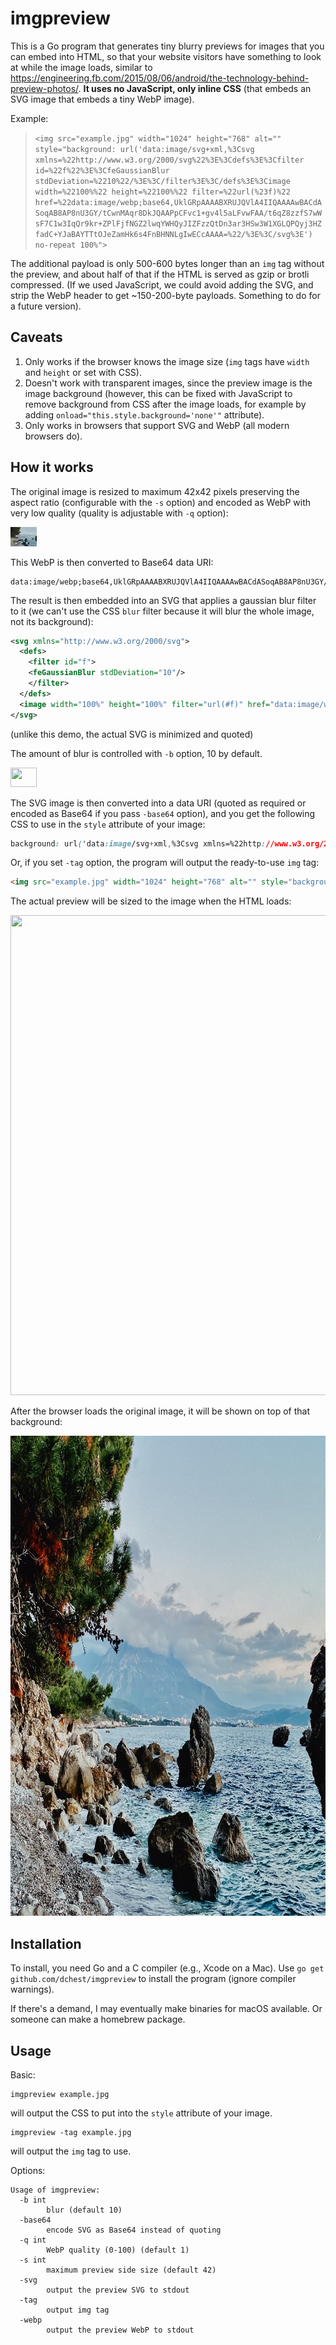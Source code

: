 imgpreview
==========

This is a Go program that generates tiny blurry previews for images that you can embed
into HTML, so that your website visitors have something to look at while the image loads,
similar to https://engineering.fb.com/2015/08/06/android/the-technology-behind-preview-photos/. **It uses no JavaScript, only inline CSS** (that embeds an SVG image that embeds a tiny WebP image).

Example:

> ```<img src="example.jpg" width="1024" height="768" alt="" style="background: url('data:image/svg+xml,%3Csvg xmlns=%22http://www.w3.org/2000/svg%22%3E%3Cdefs%3E%3Cfilter id=%22f%22%3E%3CfeGaussianBlur stdDeviation=%2210%22/%3E%3C/filter%3E%3C/defs%3E%3Cimage width=%22100%%22 height=%22100%%22 filter=%22url(%23f)%22 href=%22data:image/webp;base64,UklGRpAAAABXRUJQVlA4IIQAAAAwBACdASoqAB8AP8nU3GY/tCwnMAqr8DkJQAAPpCFvc1+gv4l5aLFvwFAA/t6qZ8zzfS7wWsF7C1w3IqQr9kr+ZPlFjfNGZ2lwqYWHQyJIZFzzQtDn3ar3HSw3W1XGLQPQyj3HZfadC+YJaBAYTTtOJeZamHk6s4FnBHNNLgIwECcAAAA=%22/%3E%3C/svg%3E') no-repeat 100%">```

The additional payload is only 500-600 bytes longer than an `img` tag without the preview,
and about half of that if the HTML is served as gzip or brotli compressed.
(If we used JavaScript, we could avoid adding the SVG, and strip the WebP header to
get ~150-200-byte payloads. Something to do for a future version).

Caveats
-------

1. Only works if the browser knows the image size (`img` tags have `width` and `height` or set with CSS).
2. Doesn't work with transparent images, since the preview image is the image background
(however, this can be fixed with JavaScript to remove background from CSS after the image loads,
for example by adding `onload="this.style.background='none'"` attribute).
3. Only works in browsers that support SVG and WebP (all modern browsers do).

How it works
------------

The original image is resized to maximum 42x42 pixels preserving the aspect ratio (configurable with the `-s` option) and encoded as WebP
with very low quality (quality is adjustable with `-q` option):

![](example/example-preview.webp)

This WebP is then converted to Base64 data URI:

```
data:image/webp;base64,UklGRpAAAABXRUJQVlA4IIQAAAAwBACdASoqAB8AP8nU3GY/tCwnMAqr8DkJQAAPpCFvc1+gv4l5aLFvwFAA/t6qZ8zzfS7wWsF7C1w3IqQr9kr+ZPlFjfNGZ2lwqYWHQyJIZFzzQtDn3ar3HSw3W1XGLQPQyj3HZfadC+YJaBAYTTtOJeZamHk6s4FnBHNNLgIwECcAAAA=
```

The result is then embedded into an SVG that applies a gaussian blur filter to it
(we can't use the CSS `blur` filter because it will blur the whole image,
not its background):

```svg
<svg xmlns="http://www.w3.org/2000/svg">
  <defs>
    <filter id="f">
    <feGaussianBlur stdDeviation="10"/>
    </filter>
  </defs>
  <image width="100%" height="100%" filter="url(#f)" href="data:image/webp;base64,UklGRpAAAABXRUJQVlA4IIQAAAAwBACdASoqAB8AP8nU3GY/tCwnMAqr8DkJQAAPpCFvc1+gv4l5aLFvwFAA/t6qZ8zzfS7wWsF7C1w3IqQr9kr+ZPlFjfNGZ2lwqYWHQyJIZFzzQtDn3ar3HSw3W1XGLQPQyj3HZfadC+YJaBAYTTtOJeZamHk6s4FnBHNNLgIwECcAAAA="/>
</svg>
```

(unlike this demo, the actual SVG is minimized and quoted)

The amount of blur is controlled with `-b` option, 10 by default.

<img src="example/example-preview.svg" width="42" height="31">

The SVG image is then converted into a data URI (quoted as required or encoded as Base64 if you pass `-base64` option), and you get the following CSS to use
in the `style` attribute of your image:

```css
background: url('data:image/svg+xml,%3Csvg xmlns=%22http://www.w3.org/2000/svg%22%3E%3Cdefs%3E%3Cfilter id=%22f%22%3E%3CfeGaussianBlur stdDeviation=%2210%22/%3E%3C/filter%3E%3C/defs%3E%3Cimage width=%22100%%22 height=%22100%%22 filter=%22url(%23f)%22 href=%22data:image/webp;base64,UklGRpAAAABXRUJQVlA4IIQAAAAwBACdASoqAB8AP8nU3GY/tCwnMAqr8DkJQAAPpCFvc1+gv4l5aLFvwFAA/t6qZ8zzfS7wWsF7C1w3IqQr9kr+ZPlFjfNGZ2lwqYWHQyJIZFzzQtDn3ar3HSw3W1XGLQPQyj3HZfadC+YJaBAYTTtOJeZamHk6s4FnBHNNLgIwECcAAAA=%22/%3E%3C/svg%3E') no-repeat 100%
```

Or, if you set `-tag` option, the program will output the ready-to-use `img` tag:

```html
<img src="example.jpg" width="1024" height="768" alt="" style="background: url('data:image/svg+xml,%3Csvg xmlns=%22http://www.w3.org/2000/svg%22%3E%3Cdefs%3E%3Cfilter id=%22f%22%3E%3CfeGaussianBlur stdDeviation=%2210%22/%3E%3C/filter%3E%3C/defs%3E%3Cimage width=%22100%%22 height=%22100%%22 filter=%22url(%23f)%22 href=%22data:image/webp;base64,UklGRpAAAABXRUJQVlA4IIQAAAAwBACdASoqAB8AP8nU3GY/tCwnMAqr8DkJQAAPpCFvc1+gv4l5aLFvwFAA/t6qZ8zzfS7wWsF7C1w3IqQr9kr+ZPlFjfNGZ2lwqYWHQyJIZFzzQtDn3ar3HSw3W1XGLQPQyj3HZfadC+YJaBAYTTtOJeZamHk6s4FnBHNNLgIwECcAAAA=%22/%3E%3C/svg%3E') no-repeat 100%">
```

The actual preview will be sized to the image when the HTML loads:

<img src="example/example-preview.svg" width="1024" height="768" alt="">

After the browser loads the original image, it will be shown on top of that background:

<img src="example/example.jpg" width="1024" height="768" alt="">


Installation
------------

To install, you need Go and a C compiler (e.g., Xcode on a Mac).
Use `go get github.com/dchest/imgpreview` to install the program (ignore compiler warnings).

If there's a demand, I may eventually make binaries for macOS available. Or someone can make
a homebrew package.

Usage
-----

Basic:

```
imgpreview example.jpg
```

will output the CSS to put into the `style` attribute of your image.

```
imgpreview -tag example.jpg
```

will output the `img` tag to use.

Options:

```
Usage of imgpreview:
  -b int
    	blur (default 10)
  -base64
    	encode SVG as Base64 instead of quoting
  -q int
    	WebP quality (0-100) (default 1)
  -s int
    	maximum preview side size (default 42)
  -svg
    	output the preview SVG to stdout
  -tag
    	output img tag
  -webp
    	output the preview WebP to stdout
```
